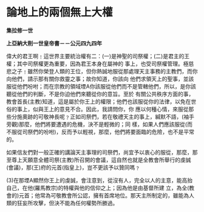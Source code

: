 # 論地上的兩個無上大權


**集拉修一世**

**上亞納大削一世皇帝書－－公元四九四年**





偉大的君王啊﹗這世界主要統治權有二：(一)是神聖的司祭權；(二)是君主的王權；其中司祭權更為重要，因為君王本身在屬神的
事上，也受司祭權管理。極慈悲之子﹗雖然你榮登人類的王位，但你熱誠地服從那處理天主事務的主教們，而你向他們，請示那有關你救靈之事；故你知道，你該向
他們求領天上的聖事，並該服從他們吩咐；而在宗教的領域堙A你該服從他們而不是管轄他們，所以，是你該聽從他們的判斷，不是你迫他們來聽從你的意旨。至於
有關公共秩序方面的事，教會首長(主教)知道，這是屬於你王上的權限；他們也該服從你的法律，以免在世俗的事上，似與王上的意見不合。因此，我請問你，你
應以何種心情，來服從那些分施奧跡的可敬神長呢﹖正如司祭們，若在敬禮天主的事上，緘默不語，(袖手旁觀)那麼，他們將要遭遇的危機，決不是輕微的；同
樣，如果人們應該服從(而不服從司祭們的吩咐)，反而予以輕視，那麼，他們將要面臨的危險，也不是平常的。

如果信友們對一般正確的講論天主事理的司祭們，尚宜予以衷心的服從，那麼，那至尊上天願意全體司祭(主教)所召開的會議，這自然也就是全教會所舉行的虔誠(會議)，那(王)府的元首(指皇上)，豈不更該予以贊同嗎﹖

(3)在那堙A顯然你王上的虔誠，會注意到，從沒有人，完全以人的主意，能高抬自己，在他(羅馬教宗)的特權與他的信仰之上；因為他是由基督所建
立，為全(教會的)元首；他常為可敬教會所公認，擁有首席地位。那天主所制定的，雖能為人類的狂妄所攻擊，但決不能為任何權勢所勝過。

